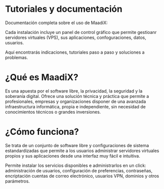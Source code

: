# Tutoriales y documentación 

Documentación completa sobre el uso de MaadiX:

Cada instalación incluye un panel de control  gráfico que permite gestioanr servidores virtuales (VPS), sus aplicaciones, confoguraciones, datos, usuarios.

Aquí encontrarás indicaciones, tutoriales paso a paso  y soluciones  a problemas.

# ¿Qué es MaadiX?

Es una apuesta por el software libre, la privacidad, la seguridad y la soberanía digital. Ofrece una solución técnica y práctica que permite a profesionales, empresas y organizaciones disponer de una avanzada infraestructura informática, propia e independiente, sin necesidad de conocimientos técnicos o grandes inversiones.

# ¿Cómo funciona?

Se trata de un conjunto de software libre y configuraciones de sistema estandardizadas que permite a los usuarios administrar servidores virtuales propios y sus aplicaciones desde una interfaz muy fácil e intuitiva.  

  
Permite instalar los servicios disponibles e administrarlos en un click: administración de usuarios, configuración de preferencias, contraseñas, encriptación cuentas de correo electrónico, usuarios VPN, dominios y otros parámetros.
